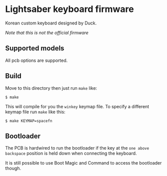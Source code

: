Lightsaber keyboard firmware
======================
Korean custom keyboard designed by Duck.

*Note that this is not the official firmware*

Supported models
----------------
All pcb options are supported.


Build
-----
Move to this directory then just run `make` like:

    $ make

This will compile for you the `winkey` keymap file. To specify a different keymap file
run `make` like this:

    $ make KEYMAP=spacefn

Bootloader
---------
The PCB is hardwired to run the bootloader if the key at the `one above backspace` position is held down when connecting the keyboard.

It is still possible to use Boot Magic and Command to access the bootloader though.

